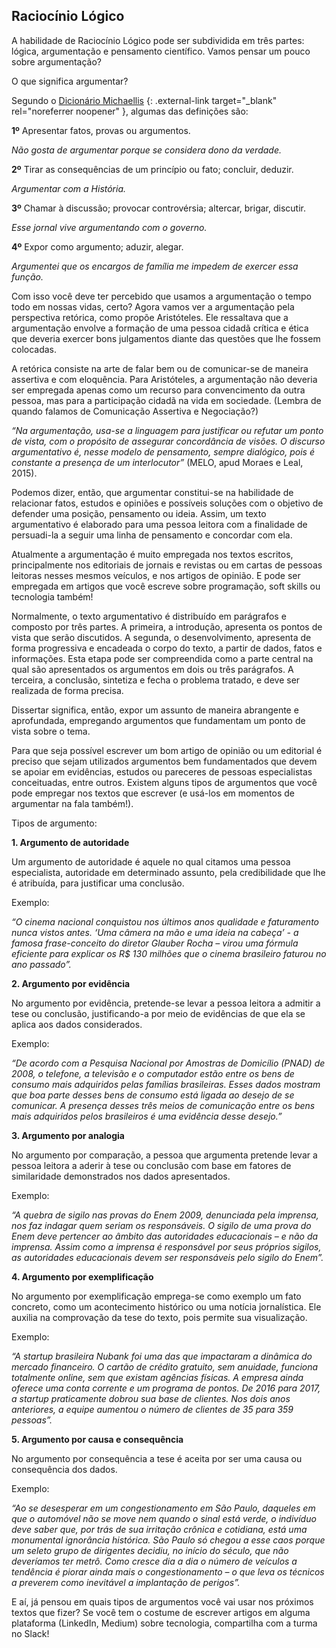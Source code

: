 ## Raciocínio Lógico

A habilidade de Raciocínio Lógico pode ser subdividida em três partes: lógica, argumentação e pensamento científico. Vamos pensar um pouco sobre argumentação?

O que significa argumentar?

Segundo o [Dicionário Michaellis](https://michaelis.uol.com.br/moderno-portugues/busca/portugues-brasileiro/argumentar/) {: .external-link target="_blank" rel="noreferrer noopener" }, algumas das definições são:

**1º** Apresentar fatos, provas ou argumentos.

*Não gosta de argumentar porque se considera dono da verdade.*

**2º** Tirar as consequências de um princípio ou fato; concluir, deduzir. 

*Argumentar com a História.*

**3º** Chamar à discussão; provocar controvérsia; altercar, brigar, discutir.

*Esse jornal vive argumentando com o governo.* 

**4º** Expor como argumento; aduzir, alegar.

*Argumentei que os encargos de família me impedem de exercer essa função.*

Com isso você deve ter percebido que usamos a argumentação o tempo todo em nossas vidas, certo? Agora vamos ver a argumentação pela perspectiva retórica, como propõe Aristóteles. Ele ressaltava que a argumentação envolve a formação de uma pessoa cidadã crítica e ética que deveria exercer bons julgamentos diante das questões que lhe fossem colocadas.

A retórica consiste na arte de falar bem ou de comunicar-se de maneira assertiva e com eloquência. Para Aristóteles, a argumentação não deveria ser empregada apenas como um recurso para convencimento da outra pessoa, mas para a participação cidadã na vida em sociedade. (Lembra de quando falamos de Comunicação Assertiva e Negociação?)

*“Na argumentação, usa-se a linguagem para justificar ou refutar um ponto de vista, com o propósito de assegurar concordância de visões. O discurso argumentativo é, nesse modelo de pensamento, sempre dialógico, pois é constante a presença de um interlocutor”* (MELO, apud Moraes e Leal, 2015).  

Podemos dizer, então, que argumentar constitui-se na habilidade de relacionar fatos, estudos e opiniões e possíveis soluções com o objetivo de defender uma posição, pensamento ou ideia. Assim, um texto argumentativo é elaborado para uma pessoa leitora com a finalidade de persuadi-la a seguir uma linha de pensamento e concordar com ela.

Atualmente a argumentação é muito empregada nos textos escritos, principalmente nos editoriais de jornais e revistas ou em cartas de pessoas leitoras nesses mesmos veículos, e nos artigos de opinião. E pode ser empregada em artigos que você escreve sobre programação, soft skills ou tecnologia também!

Normalmente, o texto argumentativo é distribuído em parágrafos e composto por três partes. A primeira, a introdução, apresenta os pontos de vista que serão discutidos. A segunda, o desenvolvimento, apresenta de forma progressiva e encadeada o corpo do texto, a partir de dados, fatos e informações. Esta etapa pode ser compreendida como a parte central na qual são apresentados os argumentos em dois ou três parágrafos. A terceira, a conclusão, sintetiza e fecha o problema tratado, e deve ser realizada de forma precisa.  

Dissertar significa, então, expor um assunto de maneira abrangente e aprofundada, empregando argumentos que fundamentam um ponto de vista sobre o tema. 

Para que seja possível escrever um bom artigo de opinião ou um editorial é preciso que sejam utilizados argumentos bem fundamentados que devem se apoiar em evidências, estudos ou pareceres de pessoas especialistas conceituadas, entre outros. Existem alguns tipos de argumentos que você pode empregar nos textos que escrever (e usá-los em momentos de argumentar na fala também!).

Tipos de argumento:

**1. Argumento de autoridade**

Um argumento de autoridade é aquele no qual citamos uma pessoa especialista, autoridade em determinado assunto, pela credibilidade que lhe é atribuída, para justificar uma conclusão.

Exemplo: 

*“O cinema nacional conquistou nos últimos anos qualidade e faturamento nunca vistos antes. ‘Uma câmera na mão e uma ideia na cabeça’ - a famosa frase-conceito do diretor Glauber Rocha – virou uma fórmula eficiente para explicar os R$ 130 milhões que o cinema brasileiro faturou no ano passado”.*

**2. Argumento por evidência**

No argumento por evidência, pretende-se levar a pessoa leitora a admitir a tese ou conclusão, justificando-a por meio de evidências de que ela se aplica aos dados considerados.

Exemplo:

*“De acordo com a Pesquisa Nacional por Amostras de Domicílio (PNAD) de 2008, o telefone, a televisão e o computador estão entre os bens de consumo mais adquiridos pelas famílias brasileiras. Esses dados mostram que boa parte desses bens de consumo está ligada ao desejo de se comunicar. A presença desses três meios de comunicação entre os bens mais adquiridos pelos brasileiros é uma evidência desse desejo.”*

**3. Argumento por analogia**

No argumento por comparação, a pessoa que argumenta pretende levar a pessoa leitora a aderir à tese ou conclusão com base em fatores de similaridade demonstrados nos dados apresentados.

Exemplo:

*“A quebra de sigilo nas provas do Enem 2009, denunciada pela imprensa, nos faz indagar quem seriam os responsáveis. O sigilo de uma prova do Enem deve pertencer ao âmbito das autoridades educacionais – e não da imprensa. Assim como a imprensa é responsável por seus próprios sigilos, as autoridades educacionais devem ser responsáveis pelo sigilo do Enem”.*

**4. Argumento por exemplificação**

No argumento por exemplificação emprega-se como exemplo um fato concreto, como um acontecimento histórico ou uma notícia jornalística. Ele auxilia na comprovação da tese do texto, pois permite sua visualização. 

Exemplo: 

*“A startup brasileira Nubank foi uma das que impactaram a dinâmica do mercado financeiro. O cartão de crédito gratuito, sem anuidade, funciona totalmente online, sem que existam agências físicas. A empresa ainda oferece uma conta corrente e um programa de pontos. 
De 2016 para 2017, a startup praticamente dobrou sua base de clientes. Nos dois anos anteriores, a equipe aumentou o número de clientes de 35 para 359 pessoas”.*

**5. Argumento por causa e consequência**

No argumento por consequência a tese é aceita por ser uma causa ou consequência dos dados. 

Exemplo: 

*“Ao se desesperar em um congestionamento em São Paulo, daqueles em que o automóvel não se move nem quando o sinal está verde, o indivíduo deve saber que, por trás de sua irritação crônica e cotidiana, está uma monumental ignorância histórica. 
São Paulo só chegou a esse caos porque um seleto grupo de dirigentes decidiu, no início do século, que não deveríamos ter metrô. Como cresce dia a dia o número de veículos a tendência é piorar ainda mais o congestionamento – o que leva os técnicos a preverem como inevitável a implantação de perigos”.*

E aí, já pensou em quais tipos de argumentos você vai usar nos próximos textos que fizer? Se você tem o costume de escrever artigos em alguma plataforma (LinkedIn, Medium) sobre tecnologia, compartilha com a turma no Slack!
